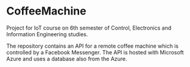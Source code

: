 # CoffeeMachine
Project for IoT course on 6th semester of Control, Electronics and Information Engineering studies.

The repository contains an API for a remote coffee machine which is controlled by a Facebook Messenger.
The API is hosted with Microsoft Azure and uses a database also from the Azure.
